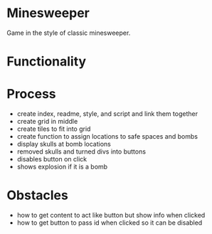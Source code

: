 # Minesweeper

Game in the style of classic minesweeper.

# Functionality

# Process

- create index, readme, style, and script and link them together
- create grid in middle
- create tiles to fit into grid
- create function to assign locations to safe spaces and bombs
- display skulls at bomb locations
- removed skulls and turned divs into buttons
- disables button on click
- shows explosion if it is a bomb

# Obstacles

- how to get content to act like button but show info when clicked
- how to get button to pass id when clicked so it can be disabled
